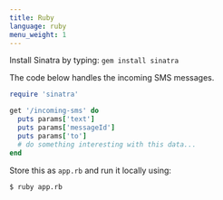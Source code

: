 ```yaml
---
title: Ruby
language: ruby
menu_weight: 1
---
```


Install Sinatra by typing: `gem install sinatra`

The code below handles the incoming SMS messages.

```ruby
require 'sinatra'

get '/incoming-sms' do
  puts params['text']
  puts params['messageId']
  puts params['to']
  # do something interesting with this data...
end
```

Store this as `app.rb` and run it locally using:

```
$ ruby app.rb
```
